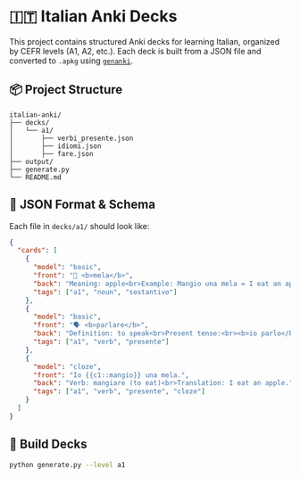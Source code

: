 # 🇮🇹 Italian Anki Decks

This project contains structured Anki decks for learning Italian, organized by CEFR levels (A1, A2, etc.). Each deck is built from a JSON file and converted to `.apkg` using [`genanki`](https://github.com/kerrickstaley/genanki).

## 📦 Project Structure

```
italian-anki/
├── decks/
│   └── a1/
│       ├── verbi_presente.json
│       ├── idiomi.json
│       ├── fare.json
├── output/
├── generate.py
└── README.md
```

## 🧱 JSON Format & Schema

Each file in `decks/a1/` should look like:

```json
{
  "cards": [
    {
      "model": "basic",
      "front": "🍎 <b>mela</b>",
      "back": "Meaning: apple<br>Example: Mangio una mela = I eat an apple",
      "tags": ["a1", "noun", "sostantivo"]
    },
    {
      "model": "basic",
      "front": "🗣 <b>parlare</b>",
      "back": "Definition: to speak<br>Present tense:<br><b>io parlo</b><br>Example: Io parlo italiano = I speak Italian",
      "tags": ["a1", "verb", "presente"]
    },
    {
      "model": "cloze",
      "front": "Io {{c1::mangio}} una mela.",
      "back": "Verb: mangiare (to eat)<br>Translation: I eat an apple.",
      "tags": ["a1", "verb", "presente", "cloze"]
    }
  ]
}
```

## 🚀 Build Decks

```bash
python generate.py --level a1
```
